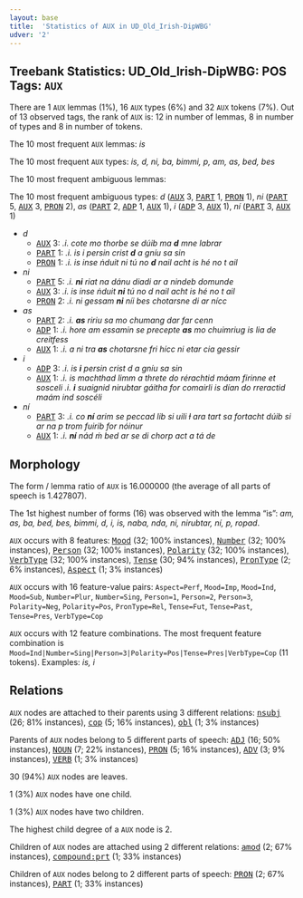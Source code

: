 ```yaml
---
layout: base
title:  'Statistics of AUX in UD_Old_Irish-DipWBG'
udver: '2'
---
```


## Treebank Statistics: UD_Old_Irish-DipWBG: POS Tags: `AUX`

There are 1 `AUX` lemmas (1%), 16 `AUX` types (6%) and 32 `AUX` tokens (7%).
Out of 13 observed tags, the rank of `AUX` is: 12 in number of lemmas, 8 in number of types and 8 in number of tokens.

The 10 most frequent `AUX` lemmas: <em>is</em>

The 10 most frequent `AUX` types:  <em>is, d, ni, ba, bimmi, p, am, as, bed, bes</em>

The 10 most frequent ambiguous lemmas: 

The 10 most frequent ambiguous types:  <em>d</em> (<tt><a href="sga_dipwbg-pos-AUX.html">AUX</a></tt> 3, <tt><a href="sga_dipwbg-pos-PART.html">PART</a></tt> 1, <tt><a href="sga_dipwbg-pos-PRON.html">PRON</a></tt> 1), <em>ni</em> (<tt><a href="sga_dipwbg-pos-PART.html">PART</a></tt> 5, <tt><a href="sga_dipwbg-pos-AUX.html">AUX</a></tt> 3, <tt><a href="sga_dipwbg-pos-PRON.html">PRON</a></tt> 2), <em>as</em> (<tt><a href="sga_dipwbg-pos-PART.html">PART</a></tt> 2, <tt><a href="sga_dipwbg-pos-ADP.html">ADP</a></tt> 1, <tt><a href="sga_dipwbg-pos-AUX.html">AUX</a></tt> 1), <em>i</em> (<tt><a href="sga_dipwbg-pos-ADP.html">ADP</a></tt> 3, <tt><a href="sga_dipwbg-pos-AUX.html">AUX</a></tt> 1), <em>ní</em> (<tt><a href="sga_dipwbg-pos-PART.html">PART</a></tt> 3, <tt><a href="sga_dipwbg-pos-AUX.html">AUX</a></tt> 1)


* <em>d</em>
  * <tt><a href="sga_dipwbg-pos-AUX.html">AUX</a></tt> 3: <em>.i. cote mo thorbe se dúib ma <b>d</b> mne labrar</em>
  * <tt><a href="sga_dipwbg-pos-PART.html">PART</a></tt> 1: <em>.i. is i persin crist <b>d</b> a gníu sa sin</em>
  * <tt><a href="sga_dipwbg-pos-PRON.html">PRON</a></tt> 1: <em>.i. is inse ṅduit ni tú no <b>d</b> nail acht is hé no t ail</em>
* <em>ni</em>
  * <tt><a href="sga_dipwbg-pos-PART.html">PART</a></tt> 5: <em>.i. <b>ni</b> riat na dánu diadi ar a nindeb domunde</em>
  * <tt><a href="sga_dipwbg-pos-AUX.html">AUX</a></tt> 3: <em>.i. is inse ṅduit <b>ni</b> tú no d nail acht is hé no t ail</em>
  * <tt><a href="sga_dipwbg-pos-PRON.html">PRON</a></tt> 2: <em>.i. ni gessam <b>ni</b> níi bes chotarsne di ar nícc</em>
* <em>as</em>
  * <tt><a href="sga_dipwbg-pos-PART.html">PART</a></tt> 2: <em>.i. <b>as</b> ririu sa mo chumang dar far cenn</em>
  * <tt><a href="sga_dipwbg-pos-ADP.html">ADP</a></tt> 1: <em>.i. hore am essamin se precepte <b>as</b> mo chuimriug is lia de creitfess</em>
  * <tt><a href="sga_dipwbg-pos-AUX.html">AUX</a></tt> 1: <em>.i. a ni tra <b>as</b> chotarsne fri hícc ni etar cia gessir</em>
* <em>i</em>
  * <tt><a href="sga_dipwbg-pos-ADP.html">ADP</a></tt> 3: <em>.i. is <b>i</b> persin crist d a gníu sa sin</em>
  * <tt><a href="sga_dipwbg-pos-AUX.html">AUX</a></tt> 1: <em>.i. is machthad limm a threte do rérachtid máam firinne et sosceli .i. <b>i</b> suaignid nirubtar gáitha for comairli is dían do rreractid maám ind soscéli</em>
* <em>ní</em>
  * <tt><a href="sga_dipwbg-pos-PART.html">PART</a></tt> 3: <em>.i. co <b>ní</b> arim se peccad lib si uili ɫ ara tart sa fortacht dúib si ar na p trom fuirib for nóinur</em>
  * <tt><a href="sga_dipwbg-pos-AUX.html">AUX</a></tt> 1: <em>.i. <b>ní</b> nád ṁ bed ar se di chorp act a tá de</em>

## Morphology

The form / lemma ratio of `AUX` is 16.000000 (the average of all parts of speech is 1.427807).

The 1st highest number of forms (16) was observed with the lemma “is”: <em>am, as, ba, bed, bes, bimmi, d, i, is, naba, nda, ni, nirubtar, ní, p, ropad</em>.

`AUX` occurs with 8 features: <tt><a href="sga_dipwbg-feat-Mood.html">Mood</a></tt> (32; 100% instances), <tt><a href="sga_dipwbg-feat-Number.html">Number</a></tt> (32; 100% instances), <tt><a href="sga_dipwbg-feat-Person.html">Person</a></tt> (32; 100% instances), <tt><a href="sga_dipwbg-feat-Polarity.html">Polarity</a></tt> (32; 100% instances), <tt><a href="sga_dipwbg-feat-VerbType.html">VerbType</a></tt> (32; 100% instances), <tt><a href="sga_dipwbg-feat-Tense.html">Tense</a></tt> (30; 94% instances), <tt><a href="sga_dipwbg-feat-PronType.html">PronType</a></tt> (2; 6% instances), <tt><a href="sga_dipwbg-feat-Aspect.html">Aspect</a></tt> (1; 3% instances)

`AUX` occurs with 16 feature-value pairs: `Aspect=Perf`, `Mood=Imp`, `Mood=Ind`, `Mood=Sub`, `Number=Plur`, `Number=Sing`, `Person=1`, `Person=2`, `Person=3`, `Polarity=Neg`, `Polarity=Pos`, `PronType=Rel`, `Tense=Fut`, `Tense=Past`, `Tense=Pres`, `VerbType=Cop`

`AUX` occurs with 12 feature combinations.
The most frequent feature combination is `Mood=Ind|Number=Sing|Person=3|Polarity=Pos|Tense=Pres|VerbType=Cop` (11 tokens).
Examples: <em>is, i</em>


## Relations

`AUX` nodes are attached to their parents using 3 different relations: <tt><a href="sga_dipwbg-dep-nsubj.html">nsubj</a></tt> (26; 81% instances), <tt><a href="sga_dipwbg-dep-cop.html">cop</a></tt> (5; 16% instances), <tt><a href="sga_dipwbg-dep-obl.html">obl</a></tt> (1; 3% instances)

Parents of `AUX` nodes belong to 5 different parts of speech: <tt><a href="sga_dipwbg-pos-ADJ.html">ADJ</a></tt> (16; 50% instances), <tt><a href="sga_dipwbg-pos-NOUN.html">NOUN</a></tt> (7; 22% instances), <tt><a href="sga_dipwbg-pos-PRON.html">PRON</a></tt> (5; 16% instances), <tt><a href="sga_dipwbg-pos-ADV.html">ADV</a></tt> (3; 9% instances), <tt><a href="sga_dipwbg-pos-VERB.html">VERB</a></tt> (1; 3% instances)

30 (94%) `AUX` nodes are leaves.

1 (3%) `AUX` nodes have one child.

1 (3%) `AUX` nodes have two children.

The highest child degree of a `AUX` node is 2.

Children of `AUX` nodes are attached using 2 different relations: <tt><a href="sga_dipwbg-dep-amod.html">amod</a></tt> (2; 67% instances), <tt><a href="sga_dipwbg-dep-compound-prt.html">compound:prt</a></tt> (1; 33% instances)

Children of `AUX` nodes belong to 2 different parts of speech: <tt><a href="sga_dipwbg-pos-PRON.html">PRON</a></tt> (2; 67% instances), <tt><a href="sga_dipwbg-pos-PART.html">PART</a></tt> (1; 33% instances)

